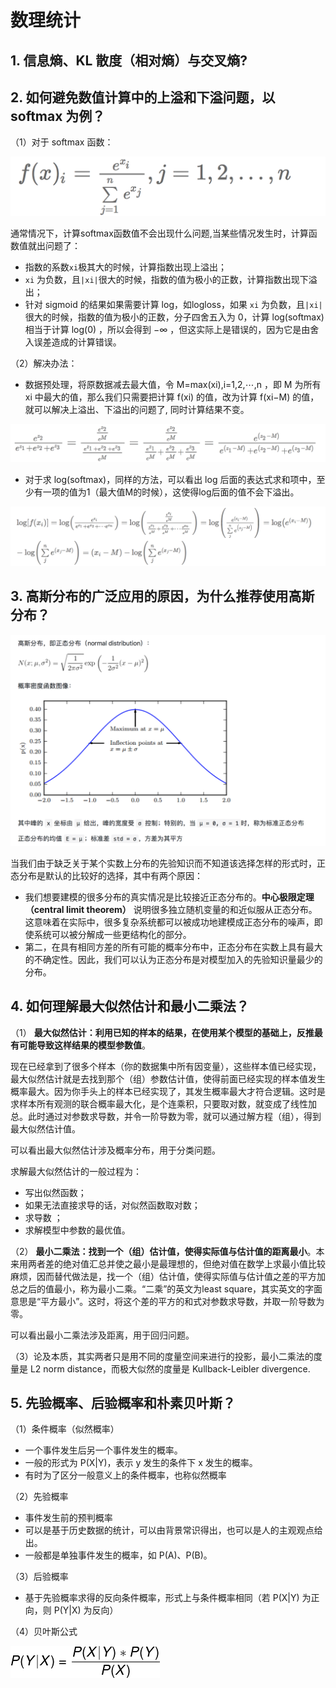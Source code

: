 # 数理统计
## 1. 信息熵、KL 散度（相对熵）与交叉熵?
## 2. 如何避免数值计算中的上溢和下溢问题，以 softmax 为例？
（1）对于 softmax 函数：

![](../assets/mathematics/softmax.png)

通常情况下，计算softmax函数值不会出现什么问题,当某些情况发生时，计算函数值就出问题了：
- 指数的系数`xi`极其大的时候，计算指数出现上溢出；
- `xi` 为负数，且`|xi|`很大的时候，指数的值为极小的正数，计算指数出现下溢出；
- 针对 sigmoid 的结果如果需要计算 log，如logloss，如果 `xi` 为负数，且`|xi|`很大的时候，指数的值为极小的正数，分子四舍五入为 0，计算 log(softmax) 相当于计算  log(0) ，所以会得到 −∞ ，但这实际上是错误的，因为它是由舍入误差造成的计算错误。

（2）解决办法：

- 数据预处理，将原数据减去最大值，令  M=max(xi),i=1,2,⋯,n ，即 M 为所有 xi 中最大的值，那么我们只需要把计算 f(xi) 的值，改为计算  f(xi−M) 的值，就可以解决上溢出、下溢出的问题了, 同时计算结果不变。

![](../assets/mathematics/sigmoid_over-down_flow.png)

- 对于求 log(softmax)，同样的方法，可以看出 log 后面的表达式求和项中，至少有一项的值为1（最大值M的时候），这使得log后面的值不会下溢出。

![](../assets/mathematics/logsigmoid_over-down_flow.png)

## 3. 高斯分布的广泛应用的原因，为什么推荐使用高斯分布？

![](../assets/mathematics/gaussian.png)

当我们由于缺乏关于某个实数上分布的先验知识而不知道该选择怎样的形式时，正态分布是默认的比较好的选择，其中有两个原因：
- 我们想要建模的很多分布的真实情况是比较接近正态分布的。**中心极限定理（central limit theorem）** 说明很多独立随机变量的和近似服从正态分布。这意味着在实际中，很多复杂系统都可以被成功地建模成正态分布的噪声，即使系统可以被分解成一些更结构化的部分。
- 第二，在具有相同方差的所有可能的概率分布中，正态分布在实数上具有最大的不确定性。因此，我们可以认为正态分布是对模型加入的先验知识量最少的分布。

## 4. 如何理解最大似然估计和最小二乘法？
（1） **最大似然估计：利用已知的样本的结果，在使用某个模型的基础上，反推最有可能导致这样结果的模型参数值**。

现在已经拿到了很多个样本（你的数据集中所有因变量），这些样本值已经实现，最大似然估计就是去找到那个（组）参数估计值，使得前面已经实现的样本值发生概率最大。因为你手头上的样本已经实现了，其发生概率最大才符合逻辑。这时是求样本所有观测的联合概率最大化，是个连乘积，只要取对数，就变成了线性加总。此时通过对参数求导数，并令一阶导数为零，就可以通过解方程（组），得到最大似然估计值。

可以看出最大似然估计涉及概率分布，用于分类问题。

求解最大似然估计的一般过程为：
  - 写出似然函数；
  - 如果无法直接求导的话，对似然函数取对数；
  - 求导数 ；
  - 求解模型中参数的最优值。

（2） **最小二乘法：找到一个（组）估计值，使得实际值与估计值的距离最小**。本来用两者差的绝对值汇总并使之最小是最理想的，但绝对值在数学上求最小值比较麻烦，因而替代做法是，找一个（组）估计值，使得实际值与估计值之差的平方加总之后的值最小，称为最小二乘。“二乘”的英文为least square，其实英文的字面意思是“平方最小”。这时，将这个差的平方的和式对参数求导数，并取一阶导数为零。

可以看出最小二乘法涉及距离，用于回归问题。

（3）论及本质，其实两者只是用不同的度量空间来进行的投影，最小二乘法的度量是 L2 norm distance，而极大似然的度量是 Kullback-Leibler divergence.

## 5. 先验概率、后验概率和朴素贝叶斯？
（1）条件概率（似然概率）
- 一个事件发生后另一个事件发生的概率。
- 一般的形式为 P(X|Y)，表示 y 发生的条件下 x 发生的概率。
- 有时为了区分一般意义上的条件概率，也称似然概率

（2）先验概率
- 事件发生前的预判概率
- 可以是基于历史数据的统计，可以由背景常识得出，也可以是人的主观观点给出。
- 一般都是单独事件发生的概率，如 P(A)、P(B)。

（3）后验概率
- 基于先验概率求得的反向条件概率，形式上与条件概率相同（若 P(X|Y) 为正向，则 P(Y|X) 为反向）

（4）贝叶斯公式

![](../assets/mathematics/beiyes.png)
